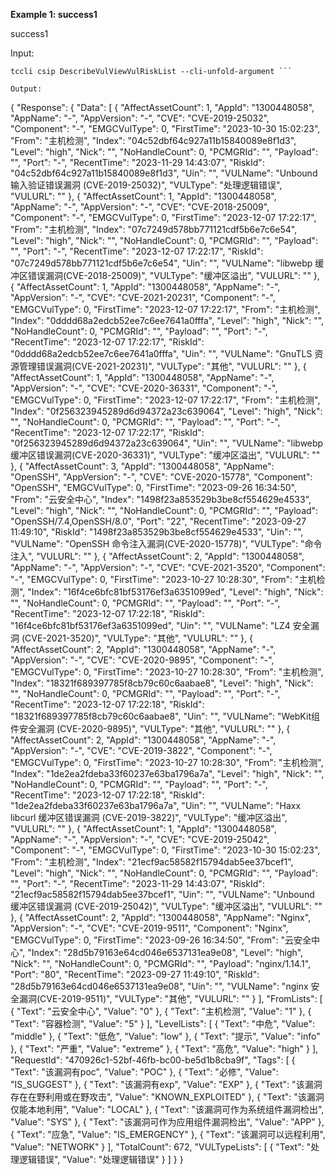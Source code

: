 **Example 1: success1**

success1

Input: 

```
tccli csip DescribeVulViewVulRiskList --cli-unfold-argument ```

Output: 
```
{
    "Response": {
        "Data": [
            {
                "AffectAssetCount": 1,
                "AppId": "1300448058",
                "AppName": "-",
                "AppVersion": "-",
                "CVE": "CVE-2019-25032",
                "Component": "-",
                "EMGCVulType": 0,
                "FirstTime": "2023-10-30 15:02:23",
                "From": "主机检测",
                "Index": "04c52dbf64c927a11b15840089e8f1d3",
                "Level": "high",
                "Nick": "",
                "NoHandleCount": 0,
                "PCMGRId": "",
                "Payload": "",
                "Port": "-",
                "RecentTime": "2023-11-29 14:43:07",
                "RiskId": "04c52dbf64c927a11b15840089e8f1d3",
                "Uin": "",
                "VULName": "Unbound  输入验证错误漏洞 (CVE-2019-25032)",
                "VULType": "处理逻辑错误",
                "VULURL": ""
            },
            {
                "AffectAssetCount": 1,
                "AppId": "1300448058",
                "AppName": "-",
                "AppVersion": "-",
                "CVE": "CVE-2018-25009",
                "Component": "-",
                "EMGCVulType": 0,
                "FirstTime": "2023-12-07 17:22:17",
                "From": "主机检测",
                "Index": "07c7249d578bb771121cdf5b6e7c6e54",
                "Level": "high",
                "Nick": "",
                "NoHandleCount": 0,
                "PCMGRId": "",
                "Payload": "",
                "Port": "-",
                "RecentTime": "2023-12-07 17:22:17",
                "RiskId": "07c7249d578bb771121cdf5b6e7c6e54",
                "Uin": "",
                "VULName": "libwebp 缓冲区错误漏洞(CVE-2018-25009)",
                "VULType": "缓冲区溢出",
                "VULURL": ""
            },
            {
                "AffectAssetCount": 1,
                "AppId": "1300448058",
                "AppName": "-",
                "AppVersion": "-",
                "CVE": "CVE-2021-20231",
                "Component": "-",
                "EMGCVulType": 0,
                "FirstTime": "2023-12-07 17:22:17",
                "From": "主机检测",
                "Index": "0dddd68a2edcb52ee7c6ee7641a0fffa",
                "Level": "high",
                "Nick": "",
                "NoHandleCount": 0,
                "PCMGRId": "",
                "Payload": "",
                "Port": "-",
                "RecentTime": "2023-12-07 17:22:17",
                "RiskId": "0dddd68a2edcb52ee7c6ee7641a0fffa",
                "Uin": "",
                "VULName": "GnuTLS 资源管理错误漏洞(CVE-2021-20231)",
                "VULType": "其他",
                "VULURL": ""
            },
            {
                "AffectAssetCount": 1,
                "AppId": "1300448058",
                "AppName": "-",
                "AppVersion": "-",
                "CVE": "CVE-2020-36331",
                "Component": "-",
                "EMGCVulType": 0,
                "FirstTime": "2023-12-07 17:22:17",
                "From": "主机检测",
                "Index": "0f256323945289d6d94372a23c639064",
                "Level": "high",
                "Nick": "",
                "NoHandleCount": 0,
                "PCMGRId": "",
                "Payload": "",
                "Port": "-",
                "RecentTime": "2023-12-07 17:22:17",
                "RiskId": "0f256323945289d6d94372a23c639064",
                "Uin": "",
                "VULName": "libwebp 缓冲区错误漏洞(CVE-2020-36331)",
                "VULType": "缓冲区溢出",
                "VULURL": ""
            },
            {
                "AffectAssetCount": 3,
                "AppId": "1300448058",
                "AppName": "OpenSSH",
                "AppVersion": "-",
                "CVE": "CVE-2020-15778",
                "Component": "OpenSSH",
                "EMGCVulType": 0,
                "FirstTime": "2023-09-26 16:34:50",
                "From": "云安全中心",
                "Index": "1498f23a853529b3be8cf554629e4533",
                "Level": "high",
                "Nick": "",
                "NoHandleCount": 0,
                "PCMGRId": "",
                "Payload": "OpenSSH/7.4,OpenSSH/8.0",
                "Port": "22",
                "RecentTime": "2023-09-27 11:49:10",
                "RiskId": "1498f23a853529b3be8cf554629e4533",
                "Uin": "",
                "VULName": "OpenSSH 命令注入漏洞(CVE-2020-15778)",
                "VULType": "命令注入",
                "VULURL": ""
            },
            {
                "AffectAssetCount": 2,
                "AppId": "1300448058",
                "AppName": "-",
                "AppVersion": "-",
                "CVE": "CVE-2021-3520",
                "Component": "-",
                "EMGCVulType": 0,
                "FirstTime": "2023-10-27 10:28:30",
                "From": "主机检测",
                "Index": "16f4ce6bfc81bf53176ef3a6351099ed",
                "Level": "high",
                "Nick": "",
                "NoHandleCount": 0,
                "PCMGRId": "",
                "Payload": "",
                "Port": "-",
                "RecentTime": "2023-12-07 17:22:18",
                "RiskId": "16f4ce6bfc81bf53176ef3a6351099ed",
                "Uin": "",
                "VULName": "LZ4 安全漏洞 (CVE-2021-3520)",
                "VULType": "其他",
                "VULURL": ""
            },
            {
                "AffectAssetCount": 2,
                "AppId": "1300448058",
                "AppName": "-",
                "AppVersion": "-",
                "CVE": "CVE-2020-9895",
                "Component": "-",
                "EMGCVulType": 0,
                "FirstTime": "2023-10-27 10:28:30",
                "From": "主机检测",
                "Index": "18321f689397785f8cb79c60c6aabae8",
                "Level": "high",
                "Nick": "",
                "NoHandleCount": 0,
                "PCMGRId": "",
                "Payload": "",
                "Port": "-",
                "RecentTime": "2023-12-07 17:22:18",
                "RiskId": "18321f689397785f8cb79c60c6aabae8",
                "Uin": "",
                "VULName": "WebKit组件安全漏洞 (CVE-2020-9895)",
                "VULType": "其他",
                "VULURL": ""
            },
            {
                "AffectAssetCount": 2,
                "AppId": "1300448058",
                "AppName": "-",
                "AppVersion": "-",
                "CVE": "CVE-2019-3822",
                "Component": "-",
                "EMGCVulType": 0,
                "FirstTime": "2023-10-27 10:28:30",
                "From": "主机检测",
                "Index": "1de2ea2fdeba33f60237e63ba1796a7a",
                "Level": "high",
                "Nick": "",
                "NoHandleCount": 0,
                "PCMGRId": "",
                "Payload": "",
                "Port": "-",
                "RecentTime": "2023-12-07 17:22:18",
                "RiskId": "1de2ea2fdeba33f60237e63ba1796a7a",
                "Uin": "",
                "VULName": "Haxx libcurl 缓冲区错误漏洞 (CVE-2019-3822)",
                "VULType": "缓冲区溢出",
                "VULURL": ""
            },
            {
                "AffectAssetCount": 1,
                "AppId": "1300448058",
                "AppName": "-",
                "AppVersion": "-",
                "CVE": "CVE-2019-25042",
                "Component": "-",
                "EMGCVulType": 0,
                "FirstTime": "2023-10-30 15:02:23",
                "From": "主机检测",
                "Index": "21ecf9ac58582f15794dab5ee37bcef1",
                "Level": "high",
                "Nick": "",
                "NoHandleCount": 0,
                "PCMGRId": "",
                "Payload": "",
                "Port": "-",
                "RecentTime": "2023-11-29 14:43:07",
                "RiskId": "21ecf9ac58582f15794dab5ee37bcef1",
                "Uin": "",
                "VULName": "Unbound 缓冲区错误漏洞 (CVE-2019-25042)",
                "VULType": "缓冲区溢出",
                "VULURL": ""
            },
            {
                "AffectAssetCount": 2,
                "AppId": "1300448058",
                "AppName": "Nginx",
                "AppVersion": "-",
                "CVE": "CVE-2019-9511",
                "Component": "Nginx",
                "EMGCVulType": 0,
                "FirstTime": "2023-09-26 16:34:50",
                "From": "云安全中心",
                "Index": "28d5b79163e64cd046e6537131ea9e08",
                "Level": "high",
                "Nick": "",
                "NoHandleCount": 0,
                "PCMGRId": "",
                "Payload": "nginx/1.14.1",
                "Port": "80",
                "RecentTime": "2023-09-27 11:49:10",
                "RiskId": "28d5b79163e64cd046e6537131ea9e08",
                "Uin": "",
                "VULName": "nginx 安全漏洞(CVE-2019-9511)",
                "VULType": "其他",
                "VULURL": ""
            }
        ],
        "FromLists": [
            {
                "Text": "云安全中心",
                "Value": "0"
            },
            {
                "Text": "主机检测",
                "Value": "1"
            },
            {
                "Text": "容器检测",
                "Value": "5"
            }
        ],
        "LevelLists": [
            {
                "Text": "中危",
                "Value": "middle"
            },
            {
                "Text": "低危",
                "Value": "low"
            },
            {
                "Text": "提示",
                "Value": "info"
            },
            {
                "Text": "严重",
                "Value": "extreme"
            },
            {
                "Text": "高危",
                "Value": "high"
            }
        ],
        "RequestId": "470926c1-52bf-46fb-bc00-be5d1b8cba9f",
        "Tags": [
            {
                "Text": "该漏洞有poc",
                "Value": "POC"
            },
            {
                "Text": "必修",
                "Value": "IS_SUGGEST"
            },
            {
                "Text": "该漏洞有exp",
                "Value": "EXP"
            },
            {
                "Text": "该漏洞存在在野利用或在野攻击",
                "Value": "KNOWN_EXPLOITED"
            },
            {
                "Text": "该漏洞仅能本地利用",
                "Value": "LOCAL"
            },
            {
                "Text": "该漏洞可作为系统组件漏洞检出",
                "Value": "SYS"
            },
            {
                "Text": "该漏洞可作为应用组件漏洞检出",
                "Value": "APP"
            },
            {
                "Text": "应急",
                "Value": "IS_EMERGENCY"
            },
            {
                "Text": "该漏洞可以远程利用",
                "Value": "NETWORK"
            }
        ],
        "TotalCount": 672,
        "VULTypeLists": [
            {
                "Text": "处理逻辑错误",
                "Value": "处理逻辑错误"
            }
        ]
    }
}
```

